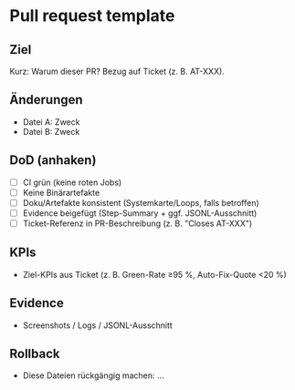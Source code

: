 # Pull request template

## Ziel

Kurz: Warum dieser PR? Bezug auf Ticket (z. B. AT-XXX).

## Änderungen

- Datei A: Zweck
- Datei B: Zweck

## DoD (anhaken)

- [ ] CI grün (keine roten Jobs)
- [ ] Keine Binärartefakte
- [ ] Doku/Artefakte konsistent (Systemkarte/Loops, falls betroffen)
- [ ] Evidence beigefügt (Step-Summary + ggf. JSONL-Ausschnitt)
- [ ] Ticket-Referenz in PR-Beschreibung (z. B. "Closes AT-XXX")

## KPIs

- Ziel-KPIs aus Ticket (z. B. Green-Rate ≥95 %, Auto-Fix-Quote <20 %)

## Evidence

- Screenshots / Logs / JSONL-Ausschnitt

## Rollback

- Diese Dateien rückgängig machen: …
